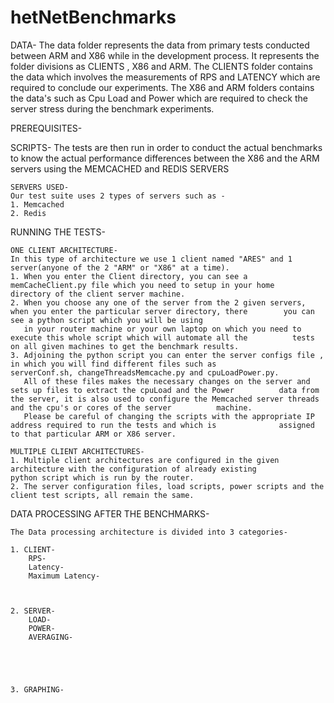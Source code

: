# hetNetBenchmarks

DATA- 
The data folder represents the data from primary tests conducted between ARM and X86 while in the development process.
It represents the folder divisions as CLIENTS , X86 and ARM.
The CLIENTS folder contains the data which involves the measurements of RPS and LATENCY which are required to conclude our experiments.
The X86 and ARM folders contains the data's such as Cpu Load and Power which are required to check the server stress during the benchmark experiments.


PREREQUISITES-


SCRIPTS-
The tests are then run in order to conduct the actual benchmarks to know the actual performance differences between the X86 and the ARM servers using the MEMCACHED and REDIS SERVERS

    SERVERS USED-
    Our test suite uses 2 types of servers such as - 
    1. Memcached 
    2. Redis 

  RUNNING THE TESTS-

    ONE CLIENT ARCHITECTURE-
    In this type of architecture we use 1 client named "ARES" and 1 server(anyone of the 2 "ARM" or "X86" at a time).
    1. When you enter the Client directory, you can see a memCacheClient.py file which you need to setup in your home                directory of the client server machine.
    2. When you choose any one of the server from the 2 given servers, when you enter the particular server directory, there        you can see a python script which you will be using 
       in your router machine or your own laptop on which you need to execute this whole script which will automate all the          tests on all given machines to get the benchmark results.
    3. Adjoining the python script you can enter the server configs file , in which you will find different files such as            serverConf.sh, changeThreadsMemcache.py and cpuLoadPower.py.
       All of these files makes the necessary changes on the server and sets up files to extract the cpuLoad and the Power          data from the server, it is also used to configure the Memcached server threads and the cpu's or cores of the server          machine.
       Please be careful of changing the scripts with the appropriate IP address required to run the tests and which is              assigned to that particular ARM or X86 server.
       
    MULTIPLE CLIENT ARCHITECTURES-
    1. Multiple client architectures are configured in the given architecture with the configuration of already existing            python script which is run by the router.
    2. The server configuration files, load scripts, power scripts and the client test scripts, all remain the same.
    
       

  DATA PROCESSING AFTER THE BENCHMARKS-
    
    The Data processing architecture is divided into 3 categories-
    
    1. CLIENT-
        RPS-
        Latency-
        Maximum Latency-
    
    
    
    2. SERVER-
        LOAD-
        POWER-
        AVERAGING-
    
    
    
    
    
    3. GRAPHING-
  
  
